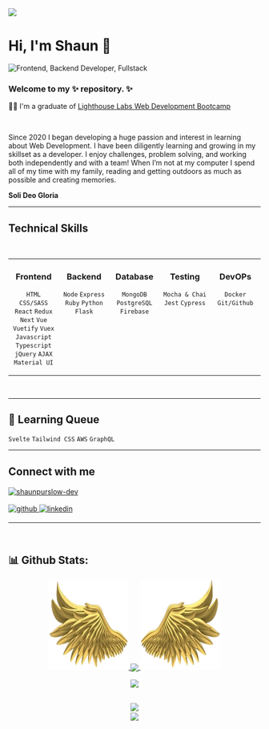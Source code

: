 <div>
<img src="profile-pic.png" alt"Profile Pic" />
</div>

<h1> Hi, I'm Shaun 👋</h1> 
<img src="https://readme-typing-svg.herokuapp.com/?center=true&lines=Frontend+|+Backend+|+Database;⚡+A+Passionate+Fullstack+Developer;Always+Learning;Growth-Mindset;" alt="Frontend, Backend Developer, Fullstack" title="Frontend, Backend, Fullstack">
<br/>
<h3>Welcome to my ✨ repository. ✨ </h3>


🧑‍🎓 I'm a graduate of [Lighthouse Labs Web Development Bootcamp](https://www.lighthouselabs.ca) <br/>

<br/>
<p> Since 2020 I began developing a huge passion and interest in learning about Web Development. I have been diligently learning and growing in my skillset as a developer. I enjoy challenges, problem solving, and working both independently and with a team! When I’m not at my computer I spend all of my time with my family, reading and getting outdoors as much as possible and creating memories.</p>

<b>Soli Deo Gloria</b> 

<!--____________________________________________________________________________
________________________________________________________________________________

________     __________    ________
__  ___/________  /__(_)   ___  __ \__________
_____ \_  __ \_  /__  /    __  / / /  _ \  __ \
____/ // /_/ /  / _  /     _  /_/ //  __/ /_/ /
/____/ \____//_/  /_/      /_____/ \___/\____/

______________            _____
__  ____/__  /_______________(_)_____ _
_  / __ __  /_  __ \_  ___/_  /_  __ `/
/ /_/ / _  / / /_/ /  /   _  / / /_/ /
\____/  /_/  \____//_/    /_/  \__,_/

________________________________________________________________________________
_____________________________________________________________________________-->
<hr>
                                                                                                                                                                                                                                                                           


## Technical Skills  
<br/>
<table><tr><td valign="top" width="20%" align="center">
 
### Frontend  
`HTML` `CSS/SASS` `React` `Redux` `Next` `Vue` `Vuetify` `Vuex` `Javascript` `Typescript` `jQuery` `AJAX` `Material UI` 
</td><td valign="top" width="20%" align="center">



### Backend 
`Node` `Express` `Ruby` `Python` `Flask`
     
</td><td valign="top" width="20%" align="center">



### Database
`MongoDB` `PostgreSQL` `Firebase`
     


</td><td valign="top" width="20%" align="center"> 

### Testing
`Mocha & Chai` `Jest` `Cypress`
     
  </td><td valign="top" width="20%" align="center">
     
### DevOPs     
`Docker` `Git/Github`
     </tr></table> 
<br/>
<hr>

## 🌱 Learning Queue 
`Svelte` `Tailwind CSS` `AWS` `GraphQL`
<hr>


## Connect with me 
<div>
  <a href="https://linktr.ee/shaunpurslow" target="blank"><img align="center" src="https://www.computerhope.com/jargon/l/linktree.png" alt="shaunpurslow-dev" height="30" width="40" /></a>
  <br/>
  <br/>
<a href="https://github.com/shaund16" target="_blank">
<img src=https://img.shields.io/badge/github-%2324292e.svg?&style=for-the-badge&logo=github&logoColor=white alt=github style="margin-bottom: 5px;" />
</a>
<a href="https://www.linkedin.com/in/shaun-purslow/" target="_blank">
<img src=https://img.shields.io/badge/linkedin-%231E77B5.svg?&style=for-the-badge&logo=linkedin&logoColor=white alt=linkedin style="margin-bottom: 5px;" />
</a>
</div>  


<hr>
<br/>

<h2>📊 Github Stats:</h2>
<p align="center">
  <a href="https://github-readme-stats.vercel.app/api?username=shaund16&count_private=true&include_all_commits=true&show_icons=true&theme=merko" target="_blank">
      <img height="180" width="160" src="https://github.com/Nitesh-thapliyal/Nitesh-thapliyal/blob/main/left.png">
       <img align="center" src="https://github-readme-stats.vercel.app/api?username=shaund16&count_private=true&include_all_commits=true&show_icons=true&theme=merko">
      <img height="180" width="160" src="https://github.com/Nitesh-thapliyal/Nitesh-thapliyal/blob/main/right.png">
  </a>
</p>

<p align="center">
  <a href="https://github-readme-stats.vercel.app/api/top-langs/?username=shaund16&layout=compact&theme=merko" target="_blank">
       <img align="center" src="https://github-readme-stats.vercel.app/api/top-langs/?username=shaund16&layout=compact&theme=merko">
  </a>
</p>

<div align="center">
 <br />
  <img src="https://img.shields.io/github/followers/shaund16?style=social" />
  <br />
  <img src="https://komarev.com/ghpvc/?username=shaund16" />
</div>
